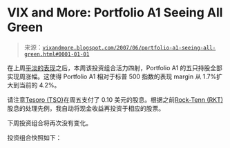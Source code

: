 <!--yml

类别：未分类

date: 2024-05-18 19:10:22

-->

# VIX and More: Portfolio A1 Seeing All Green

> 来源：[`vixandmore.blogspot.com/2007/06/portfolio-a1-seeing-all-green.html#0001-01-01`](http://vixandmore.blogspot.com/2007/06/portfolio-a1-seeing-all-green.html#0001-01-01)

在上周[平淡的表现](http://vixandmore.blogspot.com/2007/06/selloff-tests-portfolio-a1.html)之后，本周该投资组合活力四射，Portfolio A1 的五只持股全部实现周涨幅。这使得 Portfolio A1 相对于标普 500 指数的表现 margin 从 1.7%扩大到当前的 4.2%。

请注意[Tesoro (TSO)](http://finance.google.com/finance?q=tso&hl=en)在周五支付了 0.10 美元的股息。根据之前[Rock-Tenn (RKT)](http://finance.google.com/finance?q=rkt&hl=en)股息的处理先例，我自动将现金收益再投资于相应的股票。

下周投资组合将再次没有变化。

投资组合快照如下：
